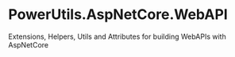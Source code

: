 # PowerUtils.AspNetCore.WebAPI
Extensions, Helpers, Utils and Attributes for building WebAPIs with AspNetCore
